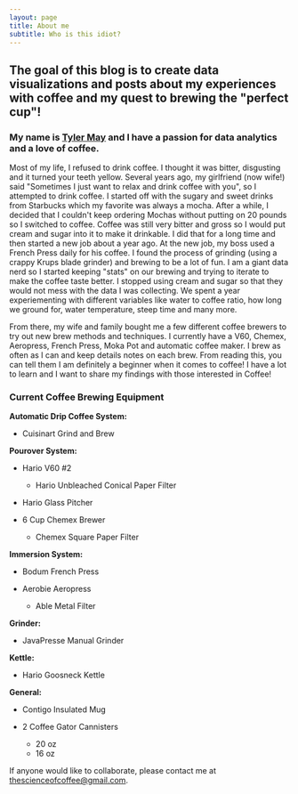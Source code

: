 ```yaml
---
layout: page
title: About me
subtitle: Who is this idiot?
---
```


## The goal of this blog is to create data visualizations and posts about my experiences with coffee and my quest to brewing the "perfect cup"!

### My name is [Tyler May](https://www.linkedin.com/in/tyler-may-0a73a81b/) and I have a passion for data analytics and a love of coffee.

Most of my life, I refused to drink coffee.  I thought it was bitter, disgusting and it turned your teeth yellow.  Several years ago, my girlfriend (now wife!) said "Sometimes I just want to relax and drink coffee with you", so I attempted to drink coffee.  I started off with the sugary and sweet drinks from Starbucks which my favorite was always a mocha.  After a while, I decided that I couldn't keep ordering Mochas without putting on 20 pounds so I switched to coffee.  Coffee was still very bitter and gross so I would put cream and sugar into it to make it drinkable.  I did that for a long time and then started a new job about a year ago.   At the new job, my boss used a French Press daily for his coffee.  I found the process of grinding (using a crappy Krups blade grinder) and brewing to be a lot of fun.  I am a giant data nerd so I started keeping "stats" on our brewing and trying to iterate to make the coffee taste better.  I stopped using cream and sugar so that they would not mess with the data I was collecting.  We spent a year experiementing with different variables like water to coffee ratio, how long we ground for, water temperature, steep time and many more.

From there, my wife and family bought me a few different coffee brewers to try out new brew methods and techniques.  I currently have a V60, Chemex, Aeropress, French Press, Moka Pot and automatic coffee maker.  I brew as often as I can and keep details notes on each brew.  From reading this, you can tell them I am definitely a beginner when it comes to coffee!  I have a lot to learn and I want to share my findings with those interested in Coffee!

### Current Coffee Brewing Equipment

**Automatic Drip Coffee System:**

   * Cuisinart Grind and Brew
    
    
**Pourover System:**
    
   * Hario V60 #2
      * Hario Unbleached Conical Paper Filter
      
   * Hario Glass Pitcher
   
   * 6 Cup Chemex Brewer
      * Chemex Square Paper Filter
    
**Immersion System:**

   * Bodum French Press
   
   * Aerobie Aeropress
      * Able Metal Filter
   
**Grinder:**

   * JavaPresse Manual Grinder
   
**Kettle:**

   * Hario Goosneck Kettle
   
**General:**

   * Contigo Insulated Mug
   
   * 2 Coffee Gator Cannisters
      * 20 oz
      * 16 oz
      
If anyone would like to collaborate, please contact me at thescienceofcoffee@gmail.com.
